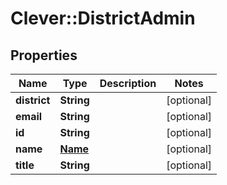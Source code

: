 # Clever::DistrictAdmin

## Properties
Name | Type | Description | Notes
------------ | ------------- | ------------- | -------------
**district** | **String** |  | [optional] 
**email** | **String** |  | [optional] 
**id** | **String** |  | [optional] 
**name** | [**Name**](Name.md) |  | [optional] 
**title** | **String** |  | [optional] 



